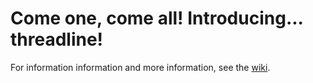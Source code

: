# Come one, come all! Introducing... threadline!

For information information and more information, see the [wiki](https://github.com/shleen/threadline/wiki).